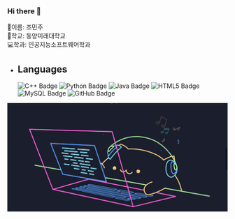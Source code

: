 ### Hi there 👋

🧏이름: 조민주 <br>
🏫학교: 동양미래대학교 <br>
💻학과: 인공지능소프트웨어학과 <br>

- ## Languages
    ![C++ Badge](https://img.shields.io/badge/C++-%2300599C.svg?logo=c%2B%2B&logoColor=white&style=flat)
    ![Python Badge](https://custom-icon-badges.demolab.com/badge/Python-000.svg?logo=python-colorful)
    ![Java Badge](https://custom-icon-badges.demolab.com/badge/Java-ED8B00.svg?logo=java-colorful)
    ![HTML5 Badge](https://img.shields.io/badge/HTML5*-%23E34F26.svg?&logo=html5&logoColor=white&style=flat)
    ![MySQL Badge](https://img.shields.io/badge/MySQL-%2300f.svg?&logo=mysql&logoColor=white&style=flat)
   ![GitHub Badge](https://img.shields.io/badge/GitHub-181717?logo=github&logoColor=fff&style=flat)


</div>

<img src="https://github.com/SophieNguyen113/SophieNguyen113/blob/main/Sophie%20Nguyen%20-%20CatCat.gif" title="CatCat" alt="CatCat">

<br>

